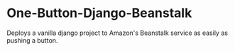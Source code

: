 One-Button-Django-Beanstalk
===========================

Deploys a vanilla django project to Amazon's Beanstalk service as easily as pushing a button.
